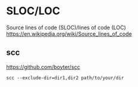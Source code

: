 SLOC/LOC
========

Source lines of code (SLOC)/lines of code (LOC)
https://en.wikipedia.org/wiki/Source_lines_of_code

scc
---

https://github.com/boyter/scc

    scc --exclude-dir=dir1,dir2 path/to/your/dir
